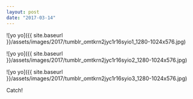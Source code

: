 ```yaml
---
layout: post
date: "2017-03-14"
---
```


![yo yo]({{ site.baseurl }}/assets/images/2017/tumblr_omtkrn2jyc1r16syio1_1280-1024x576.jpg)

![yo yo]({{ site.baseurl }}/assets/images/2017/tumblr_omtkrn2jyc1r16syio2_1280-1024x576.jpg)

![yo yo]({{ site.baseurl }}/assets/images/2017/tumblr_omtkrn2jyc1r16syio3_1280-1024x576.jpg)

Catch!
